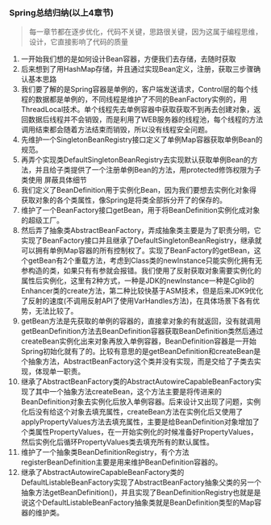 ### Spring总结归纳(以上4章节)

>每一章节都在逐步优化，代码不关键，思路很关键，因为这属于编程思维，设计，它直接影响了代码的质量

1. 一开始我们想的是如何设计Bean容器，方便我们去存储，去随时获取
2. 后来想到了用HashMap存储，并且通过实现Bean定义，注册，获取三步骤确认基本思路
3. 我们要了解的是Spring容器是单例的，客户端发送请求，Control层的每个线程的数据都是单例的，不同线程是维护了不同的BeanFactory实例的，用ThreadLocal技术。单个线程先去单例容器中获取获取不到再去创建对象，返回数据后线程并不会销毁，而是利用了WEB服务器的线程池，每个线程的方法调用结束都会随着方法结束而销毁，所以没有线程安全问题。
4. 先维护一个SingletonBeanRegistry接口定义了单例Map容器获取单例Bean的规范。
5. 再弄个实现类DefaultSingletonBeanRegistry去实现默认获取单例Bean的方法，并且给子类提供了一个注册单例Bean的方法，用protected修饰权限为子类使用 屏蔽具体细节
6. 我们定义了BeanDefinition用于实例化Bean，因为我们要想去实例化对象得获取对象的各个类属性，像Spring是将类全部拆分开了的保存的。
7. 维护了一个BeanFactory接口getBean，用于将BeanDefinition实例化成对象的超级工厂。
8. 然后弄了抽象类AbstractBeanFactory，弄成抽象类主要是为了职责分明，它实现了BeanFactory接口并且继承了DefaultSingletonBeanRegistry，继承就可以拥有单例Map容器的所有控制权了。实现了BeanFactory的getBean，这个getBean有2个重载方法，考虑到Class类的newInstance只能实例化拥有无参构造的类，如果只有有参就会报错。我们使用了反射获取对象需要实例化的属性后实例化，这里有2种方式，一种是JDK的newInstance一种是Cglib的Enhancer类的create方法，第二种比较快基于ASM技术，但是后来JDK9优化了反射的速度(不调用反射API了使用VarHandles方法)，在具体场景下各有优势，无法比较了。
9. getBean方法是先获取的单例的容器的，直接拿对象的有就返回，没有就调用getBeanDefinition方法去BeanDefinition容器获取BeanDefinition类然后通过createBean实例化出来对象再放入单例容器，BeanDefinition容器是一开始Spring初始化就有了的。比较有意思的是getBeanDefinition和createBean是个抽象方法，AbstractBeanFactory这个类并没有实现，而是交给了子类去实现，体现单一职责。
10. 继承了AbstractBeanFactory类的AbstractAutowireCapableBeanFactory实现了其中一个抽象方法createBean，这个方法主要是将传进来的BeanDefinition对象去实例化后放入单例容器。后来设计又出现了问题，实例化后没有给这个对象去填充属性，createBean方法在实例化后又使用了applyPropertyValues方法去填充属性，主要是给BeanDefinition对象增加了个类属性PropertyValues，在一开始实例化的时候准备好PropertyValues，然后实例化后循环PropertyValues类去填充所有的默认属性。
11. 维护了一个抽象类BeanDefinitionRegistry，有个方法registerBeanDefinition主要是用来维护BeanDefinition容器的。
12. 继承了AbstractAutowireCapableBeanFactory类的DefaultListableBeanFactory实现了AbstractBeanFactory抽象父类的另一个抽象方法getBeanDefinition()，并且实现了BeanDefinitionRegistry也就是是说这个DefaultListableBeanFactory抽象类就是BeanDefinition类型的Map容器的维护类。